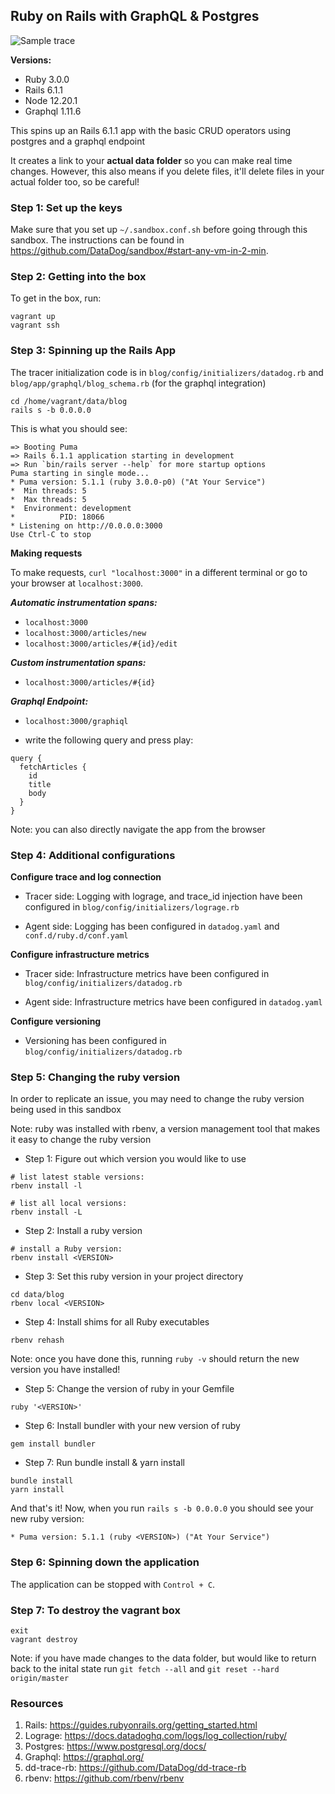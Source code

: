 ## Ruby on Rails with GraphQL & Postgres

![Sample trace](https://p-qkfgo2.t2.n0.cdn.getcloudapp.com/items/7KubKjzw/9bd50652-e0c2-4f3c-b10a-d8e3c168eeee.png?v=624e198fc4e4d5f372c56f31dfda0a49)

**Versions:**
- Ruby 3.0.0
- Rails 6.1.1
- Node 12.20.1
- Graphql 1.11.6

This spins up an Rails 6.1.1 app with the basic CRUD operators using postgres and a graphql endpoint

It creates a link to your **actual data folder** so you can make real time changes. However, this also means if you delete files, it'll delete files in your actual folder too, so be careful!

### Step 1: Set up the keys

Make sure that you set up `~/.sandbox.conf.sh` before going through this sandbox. The instructions can be found in https://github.com/DataDog/sandbox/#start-any-vm-in-2-min. 

### Step 2: Getting into the box

To get in the box, run:

```
vagrant up
vagrant ssh
```

### Step 3: Spinning up the Rails App

The tracer initialization code is in `blog/config/initializers/datadog.rb` and `blog/app/graphql/blog_schema.rb` (for the graphql integration)

```
cd /home/vagrant/data/blog
rails s -b 0.0.0.0
```

This is what you should see:

```
=> Booting Puma
=> Rails 6.1.1 application starting in development 
=> Run `bin/rails server --help` for more startup options
Puma starting in single mode...
* Puma version: 5.1.1 (ruby 3.0.0-p0) ("At Your Service")
*  Min threads: 5
*  Max threads: 5
*  Environment: development
*          PID: 18066
* Listening on http://0.0.0.0:3000
Use Ctrl-C to stop
```

**Making requests**

To make requests, `curl "localhost:3000"` in a different terminal or go to your browser at `localhost:3000`.

***Automatic instrumentation spans:***

- `localhost:3000`
- `localhost:3000/articles/new`
- `localhost:3000/articles/#{id}/edit`

***Custom instrumentation spans:***

- `localhost:3000/articles/#{id}`

***Graphql Endpoint:***

- `localhost:3000/graphiql`

- write the following query and press play:

```
query {
  fetchArticles {
    id
    title
    body
  }
}
```

Note: you can also directly navigate the app from the browser

### Step 4: Additional configurations

**Configure trace and log connection**

- Tracer side: Logging with lograge, and trace_id injection have been configured in `blog/config/initializers/lograge.rb`

- Agent side: Logging has been configured in `datadog.yaml` and `conf.d/ruby.d/conf.yaml`

**Configure infrastructure metrics**

- Tracer side: Infrastructure metrics have been configured in `blog/config/initializers/datadog.rb`

- Agent side: Infrastructure metrics have been configured in `datadog.yaml`

**Configure versioning**

- Versioning has been configured in `blog/config/initializers/datadog.rb`

### Step 5: Changing the ruby version

In order to replicate an issue, you may need to change the ruby version being used in this sandbox

Note: ruby was installed with rbenv, a version management tool that makes it easy to change the ruby version

- Step 1: Figure out which version you would like to use

```
# list latest stable versions:
rbenv install -l

# list all local versions:
rbenv install -L
```

- Step 2: Install a ruby version

```
# install a Ruby version:
rbenv install <VERSION>
```

- Step 3: Set this ruby version in your project directory

```
cd data/blog
rbenv local <VERSION>
```

- Step 4: Install shims for all Ruby executables

```
rbenv rehash
```

Note: once you have done this, running `ruby -v` should return the new version you have installed!

- Step 5: Change the version of ruby in your Gemfile
```
ruby '<VERSION>'
```

- Step 6: Install bundler with your new version of ruby
```
gem install bundler
```

- Step 7: Run bundle install & yarn install
```
bundle install
yarn install
```

And that's it! Now, when you run `rails s -b 0.0.0.0` you should see your new ruby version:
```
* Puma version: 5.1.1 (ruby <VERSION>) ("At Your Service")
```

### Step 6: Spinning down the application

The application can be stopped with `Control + C`.

### Step 7: To destroy the vagrant box

```
exit
vagrant destroy
```

Note: if you have made changes to the data folder, but would like to return back to the inital state run `git fetch --all` and `git reset --hard origin/master
`
### Resources
1. Rails: https://guides.rubyonrails.org/getting_started.html
2. Lograge: https://docs.datadoghq.com/logs/log_collection/ruby/
3. Postgres: https://www.postgresql.org/docs/
4. Graphql: https://graphql.org/
5. dd-trace-rb: https://github.com/DataDog/dd-trace-rb
6. rbenv: https://github.com/rbenv/rbenv
